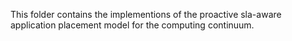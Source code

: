 This folder contains the implementions of the proactive sla-aware application placement model for the computing continuum.
